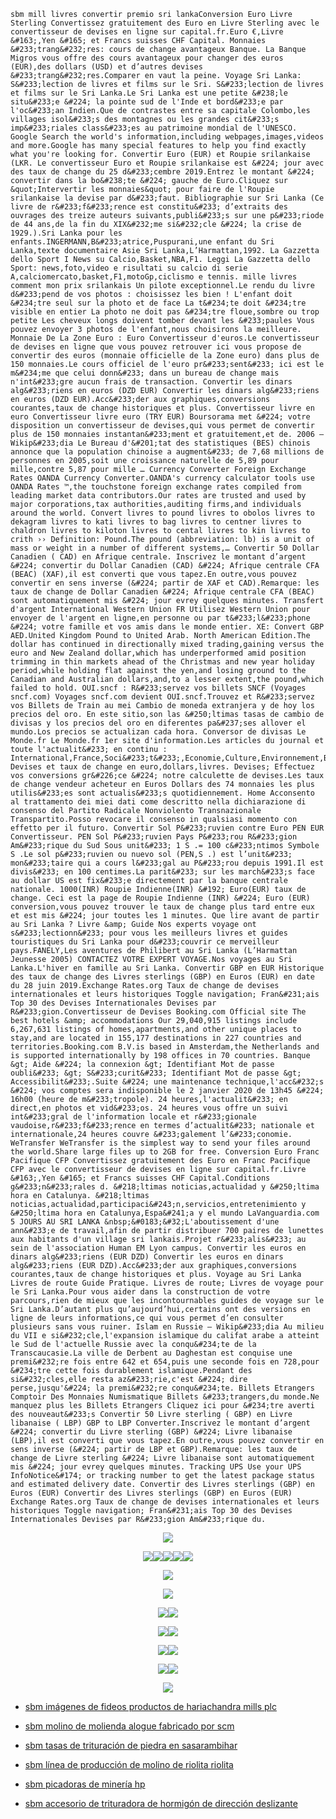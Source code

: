 
```
sbm mill livres convertir premio sri lankaConversion Euro Livre Sterling Convertissez gratuitement des Euro en Livre Sterling avec le convertisseur de devises en ligne sur capital.fr.Euro €,Livre &#163;,Yen &#165; et Francs suisses CHF Capital. Monnaies &#233;trang&#232;res: cours de change avantageux Banque. La Banque Migros vous offre des cours avantageux pour changer des euros (EUR),des dollars (USD) et d’autres devises &#233;trang&#232;res.Comparer en vaut la peine. Voyage Sri Lanka: S&#233;lection de livres et films sur le Sri. S&#233;lection de livres et films sur le Sri Lanka.Le Sri Lanka est une petite &#238;le situ&#233;e &#224; la pointe sud de l'Inde et bord&#233;e par l'oc&#233;an Indien.Que de contrastes entre sa capitale Colombo,les villages isol&#233;s des montagnes ou les grandes cit&#233;s imp&#233;riales class&#233;es au patrimoine mondial de l'UNESCO. Google Search the world's information,including webpages,images,videos and more.Google has many special features to help you find exactly what you're looking for. Convertir Euro (EUR) et Roupie srilankaise (LKR. Le convertisseur Euro et Roupie srilankaise est &#224; jour avec des taux de change du 25 d&#233;cembre 2019.Entrez le montant &#224; convertir dans la bo&#238;te &#224; gauche de Euro.Cliquez sur &quot;Intervertir les monnaies&quot; pour faire de l'Roupie srilankaise la devise par d&#233;faut. Bibliographie sur Sri Lanka (Ce livre de r&#233;f&#233;rence est constitu&#233; d’extraits des ouvrages des treize auteurs suivants,publi&#233;s sur une p&#233;riode de 44 ans,de la fin du XIX&#232;me si&#232;cle &#224; la crise de 1929.).Sri Lanka pour les enfants.INGERMANN,B&#233;atrice,Puspurani,une enfant du Sri Lanka,texte documentaire Asie Sri Lanka,L’Harmattan,1992. La Gazzetta dello Sport I News su Calcio,Basket,NBA,F1. Leggi La Gazzetta dello Sport: news,foto,video e risultati su calcio di serie A,calciomercato,basket,F1,motoGp,ciclismo e tennis. mille livres comment mon prix srilankais Un pilote exceptionnel.Le rendu du livre d&#233;pend de vos photos : choisissez les bien ! L'enfant doit &#234;tre seul sur la photo et de face La t&#234;te doit &#234;tre visible en entier La photo ne doit pas &#234;tre floue,sombre ou trop petite Les cheveux longs doivent tomber devant les &#233;paules Vous pouvez envoyer 3 photos de l'enfant,nous choisirons la meilleure. Monnaie De La Zone Euro : Euro Convertisseur d'euros.Le convertisseur de devises en ligne que vous pouvez retrouver ici vous propose de convertir des euros (monnaie officielle de la Zone euro) dans plus de 150 monnaies.Le cours officiel de l'euro pr&#233;sent&#233; ici est le m&#234;me que celui donn&#233; dans un bureau de change mais n'int&#233;gre aucun frais de transaction. Convertir les dinars alg&#233;riens en euros (DZD EUR) Convertir les dinars alg&#233;riens en euros (DZD EUR).Acc&#233;der aux graphiques,conversions courantes,taux de change historiques et plus. Convertisseur livre en euro Convertisseur livre euro (TRY EUR) Boursorama met &#224; votre disposition un convertisseur de devises,qui vous permet de convertir plus de 150 monnaies instantan&#233;ment et gratuitement,et de. 2006 — Wikip&#233;dia Le Bureau d'&#201;tat des statistiques (BES) chinois annonce que la population chinoise a augment&#233; de 7,68 millions de personnes en 2005,soit une croissance naturelle de 5,89 pour mille,contre 5,87 pour mille … Currency Converter Foreign Exchange Rates OANDA Currency Converter.OANDA's currency calculator tools use OANDA Rates ™,the touchstone foreign exchange rates compiled from leading market data contributors.Our rates are trusted and used by major corporations,tax authorities,auditing firms,and individuals around the world. Convert livres to pound livres to obolos livres to dekagram livres to kati livres to bag livres to centner livres to chaldron livres to kiloton livres to cental livres to kin livres to crith ›› Definition: Pound.The pound (abbreviation: lb) is a unit of mass or weight in a number of different systems,… Convertir 50 Dollar Canadien ( CAD) en Afrique centrale. Inscrivez le montant d’argent &#224; convertir du Dollar Canadien (CAD) &#224; Afrique centrale CFA (BEAC) (XAF),il est converti que vous tapez.En outre,vous pouvez convertir en sens inverse (&#224; partir de XAF et CAD).Remarque: les taux de change de Dollar Canadien &#224; Afrique centrale CFA (BEAC) sont automatiquement mis &#224; jour evrey quelques minutes. Transfert d'argent International Western Union FR Utilisez Western Union pour envoyer de l'argent en ligne,en personne ou par t&#233;l&#233;phone &#224; votre famille et vos amis dans le monde entier. XE: Convert GBP AED.United Kingdom Pound to United Arab. North American Edition.The dollar has continued in directionally mixed trading,gaining versus the euro and New Zealand dollar,which has underperformed amid position trimming in thin markets ahead of the Christmas and new year holiday period,while holding flat against the yen,and losing ground to the Canadian and Australian dollars,and,to a lesser extent,the pound,which failed to hold. OUI.sncf : R&#233;servez vos billets SNCF (Voyages sncf.com) Voyages sncf.com devient OUI.sncf.Trouvez et R&#233;servez vos Billets de Train au mei Cambio de moneda extranjera y de hoy los precios del oro. En este sitio,son las &#250;ltimas tasas de cambio de divisas y los precios del oro en diferentes pa&#237;ses allover el mundo.Los precios se actualizan cada hora. Conversor de divisas Le Monde.fr Le Monde.fr 1er site d'information.Les articles du journal et toute l'actualit&#233; en continu : International,France,Soci&#233;t&#233;,Economie,Culture,Environnement,Blogs. Devises et taux de change en euro,dollars,livres. Devises; Effectuez vos conversions gr&#226;ce &#224; notre calculette de devises.Les taux de change vendeur acheteur en Euros Dollars des 74 monnaies les plus utilis&#233;es sont actualis&#233;s quotidiennement. Home Acconsento al trattamento dei miei dati come descritto nella dichiarazione di consenso del Partito Radicale Nonviolento Transnazionale Transpartito.Posso revocare il consenso in qualsiasi momento con effetto per il futuro. Convertir Sol P&#233;ruvien contre Euro PEN EUR Convertisseur. PEN Sol P&#233;ruvien Pays P&#233;rou R&#233;gion Am&#233;rique du Sud Sous unit&#233; 1 S .= 100 c&#233;ntimos Symbole S .Le sol p&#233;ruvien ou nuevo sol (PEN,S .) est l’unit&#233; mon&#233;taire qui a cours l&#233;gal au P&#233;rou depuis 1991.Il est divis&#233; en 100 centimes.La parit&#233; sur les march&#233;s face au dollar US est fix&#233;e directement par la banque centrale nationale. 1000(INR) Roupie Indienne(INR) &#192; Euro(EUR) taux de change. Ceci est la page de Roupie Indienne (INR) &#224; Euro (EUR) conversion,vous pouvez trouver le taux de change plus tard entre eux et est mis &#224; jour toutes les 1 minutes. Que lire avant de partir au Sri Lanka ? Livre &amp; Guide Nos experts voyage ont s&#233;lectionn&#233; pour vous les meilleurs livres et guides touristiques du Sri Lanka pour d&#233;couvrir ce merveilleur pays.FANELY,Les aventures de Philibert au Sri Lanka (L’Harmattan Jeunesse 2005) CONTACTEZ VOTRE EXPERT VOYAGE.Nos voyages au Sri Lanka.L'hiver en famille au Sri Lanka. Convertir GBP en EUR Historique des taux de change des Livres sterlings (GBP) en Euros (EUR) en date du 28 juin 2019.Exchange Rates.org Taux de change de devises internationales et leurs historiques Toggle navigation; Fran&#231;ais Top 30 des Devises Internationales Devises par R&#233;gion.Convertisseur de Devises Booking.com Official site The best hotels &amp; accommodations Our 29,040,915 listings include 6,267,631 listings of homes,apartments,and other unique places to stay,and are located in 155,177 destinations in 227 countries and territories.Booking.com B.V.is based in Amsterdam,the Netherlands and is supported internationally by 198 offices in 70 countries. Banque &gt; Aide &#224; la connexion &gt; Identifiant Mot de passe oubli&#233; &gt; S&#233;curit&#233; Identifiant Mot de passe &gt; Accessibilit&#233;.Suite &#224; une maintenance technique,l'acc&#232;s &#224; vos comptes sera indisponible le 2 janvier 2020 de 13h45 &#224; 16h00 (heure de m&#233;tropole). 24 heures,l'actualit&#233; en direct,en photos et vid&#233;os. 24 heures vous offre un suivi int&#233;gral de l'information locale et r&#233;gionale vaudoise,r&#233;f&#233;rence en termes d’actualit&#233; nationale et internationale,24 heures couvre &#233;galement l’&#233;conomie. WeTransfer WeTransfer is the simplest way to send your files around the world.Share large files up to 2GB for free. Conversion Euro Franc Pacifique CFP Convertissez gratuitement des Euro en Franc Pacifique CFP avec le convertisseur de devises en ligne sur capital.fr.Livre &#163;,Yen &#165; et Francs suisses CHF Capital.Conditions g&#233;n&#233;rales d. &#218;ltimas noticias,actualidad y &#250;ltima hora en Catalunya. &#218;ltimas noticias,actualidad,participaci&#243;n,servicios,entretenimiento y &#250;ltima hora en Catalunya,Espa&#241;a y el mundo LaVanguardia.com 5 JOURS AU SRI LANKA &nbsp;&#0183;&#32;L'aboutissement d'une ann&#233;e de travail,afin de partir distribuer 700 paires de lunettes aux habitants d'un village sri lankais.Projet r&#233;alis&#233; au sein de l'association Human EM Lyon campus. Convertir les euros en dinars alg&#233;riens (EUR DZD) Convertir les euros en dinars alg&#233;riens (EUR DZD).Acc&#233;der aux graphiques,conversions courantes,taux de change historiques et plus. Voyage au Sri Lanka Livres de route Guide Pratique. Livres de route; Livres de voyage pour le Sri Lanka.Pour vous aider dans la construction de votre parcours,rien de mieux que les incontournables guides de voyage sur le Sri Lanka.D’autant plus qu’aujourd’hui,certains ont des versions en ligne de leurs informations,ce qui vous permet d’en consulter plusieurs sans vous ruiner. Islam en Russie — Wikip&#233;dia Au milieu du VII e si&#232;cle,l'expansion islamique du califat arabe a atteint le Sud de l'actuelle Russie avec la conqu&#234;te de la Transcaucasie.La ville de Derbent au Daghestan est conquise une premi&#232;re fois entre 642 et 654,puis une seconde fois en 728,pour &#234;tre cette fois durablement islamique.Pendant des si&#232;cles,elle resta az&#233;rie,c'est &#224; dire perse,jusqu'&#224; la premi&#232;re conqu&#234;te. Billets Etrangers Comptoir Des Monnaies Numismatique Billets &#233;trangers,du monde.Ne manquez plus les Billets Etrangers Cliquez ici pour &#234;tre averti des nouveaut&#233;s Convertir 50 Livre sterling ( GBP) en Livre libanaise ( LBP) GBP to LBP Converter.Inscrivez le montant d’argent &#224; convertir du Livre sterling (GBP) &#224; Livre libanaise (LBP),il est converti que vous tapez.En outre,vous pouvez convertir en sens inverse (&#224; partir de LBP et GBP).Remarque: les taux de change de Livre sterling &#224; Livre libanaise sont automatiquement mis &#224; jour evrey quelques minutes. Tracking UPS Use your UPS InfoNotice&#174; or tracking number to get the latest package status and estimated delivery date. Convertir des Livres sterlings (GBP) en Euros (EUR) Convertir des Livres sterlings (GBP) en Euros (EUR) Exchange Rates.org Taux de change de devises internationales et leurs historiques Toggle navigation; Fran&#231;ais Top 30 des Devises Internationales Devises par R&#233;gion Am&#233;rique du. 
```

<div align="center">

<a href="https://es-crusher.shibang-china.com/github&k=sbm+mill+livres+convertir+premio+sri+lanka"><img src="https://static.shibang-china.com/es/crusher/logo.jpg"></a>

<a href="https://es-crusher.shibang-china.com/github&k=sbm+mill+livres+convertir+premio+sri+lanka"><img src="https://static.shibang-china.com/es/crusher/index.jpg"></a><a href="https://es-crusher.shibang-china.com/material.htmlgithub&k=sbm+mill+livres+convertir+premio+sri+lanka"><img src="https://static.shibang-china.com/es/crusher/material.jpg"></a><a href="https://es-crusher.shibang-china.com/application.htmlgithub&k=sbm+mill+livres+convertir+premio+sri+lanka"><img src="https://static.shibang-china.com/es/crusher/application.jpg"></a><a href="https://es-crusher.shibang-china.com/aboutus.htmlgithub&k=sbm+mill+livres+convertir+premio+sri+lanka"><img src="https://static.shibang-china.com/es/crusher/aboutus.jpg"></a><a href="https://es-crusher.shibang-china.com/contact.htmlgithub&k=sbm+mill+livres+convertir+premio+sri+lanka"><img src="https://static.shibang-china.com/es/crusher/contact.jpg"></a>

<a href="https://es-crusher.shibang-china.com/github&k=sbm+mill+livres+convertir+premio+sri+lanka"><img src="https://static.shibang-china.com/es/crusher/banner.jpg"></a>

<a href="https://swt.shibang-china.com/github&k=sbm+mill+livres+convertir+premio+sri+lanka"><img src="https://static.shibang-china.com/es/crusher/text.jpg"></a>

<a href="https://swt.shibang-china.com/github&k=sbm+mill+livres+convertir+premio+sri+lanka"><img src="https://static.shibang-china.com/es/crusher/chat.jpg"></a><a href="https://es-crusher.shibang-china.com/contact.htmlgithub&k=sbm+mill+livres+convertir+premio+sri+lanka"><img src="https://static.shibang-china.com/es/crusher/message.jpg"></a>

<a href="https://es-crusher.shibang-china.com/products/pe.htmlgithub&k=sbm+mill+livres+convertir+premio+sri+lanka"><img src="https://static.shibang-china.com/es/crusher/pe.jpg"></a><a href="https://es-crusher.shibang-china.com/products/pf.htmlgithub&k=sbm+mill+livres+convertir+premio+sri+lanka"><img src="https://static.shibang-china.com/es/crusher/pf.jpg"></a>

<a href="https://es-crusher.shibang-china.com/products/hpt.htmlgithub&k=sbm+mill+livres+convertir+premio+sri+lanka"><img src="https://static.shibang-china.com/es/crusher/hpt.jpg"></a><a href="https://es-crusher.shibang-china.com/products/vsi.htmlgithub&k=sbm+mill+livres+convertir+premio+sri+lanka"><img src="https://static.shibang-china.com/es/crusher/vsi.jpg"></a>

<a href="https://es-crusher.shibang-china.com/products/klv.htmlgithub&k=sbm+mill+livres+convertir+premio+sri+lanka"><img src="https://static.shibang-china.com/es/crusher/klv.jpg"></a><a href="https://es-crusher.shibang-china.com/products/portable.htmlgithub&k=sbm+mill+livres+convertir+premio+sri+lanka"><img src="https://static.shibang-china.com/es/crusher/portable.jpg"></a>

<a href="https://swt.shibang-china.com/github&k=sbm+mill+livres+convertir+premio+sri+lanka"><img src="https://static.shibang-china.com/es/crusher/case.jpg"></a>

</div>


* [sbm imágenes de fideos productos de hariachandra mills plc](sbm%20im%C3%A1genes%20de%20fideos%20productos%20de%20hariachandra%20mills%20plc.md)

* [sbm molino de molienda alogue fabricado por scm](sbm%20molino%20de%20molienda%20alogue%20fabricado%20por%20scm.md)

* [sbm tasas de trituración de piedra en sasarambihar](sbm%20tasas%20de%20trituraci%C3%B3n%20de%20piedra%20en%20sasarambihar.md)

* [sbm línea de producción de molino de riolita riolita](sbm%20l%C3%ADnea%20de%20producci%C3%B3n%20de%20molino%20de%20riolita%20riolita.md)

* [sbm picadoras de minería hp](sbm%20picadoras%20de%20miner%C3%ADa%20hp.md)

* [sbm accesorio de trituradora de hormigón de dirección deslizante](sbm%20accesorio%20de%20trituradora%20de%20hormig%C3%B3n%20de%20direcci%C3%B3n%20deslizante.md)
